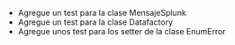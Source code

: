 - Agregue un test para la clase MensajeSplunk
- Agregue un test para la clase Datafactory
- Agregue unos test para los setter de la clase EnumError
